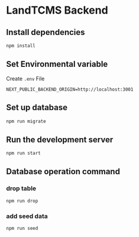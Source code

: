 # LandTCMS Backend

## Install dependencies

```bash
npm install
```

## Set Environmental variable

Create `.env` File

```
NEXT_PUBLIC_BACKEND_ORIGIN=http://localhost:3001
```

## Set up database

```bash
npm run migrate
```

## Run the development server

```bash
npm run start
```

## Database operation command

### drop table

```bash
npm run drop
```

### add seed data

```bash
npm run seed
```
